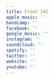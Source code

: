 ```yaml
---
title: Front 242
apple_music: ''
bandcamp: ''
facebook: ''
google_music: ''
instagram: ''
soundcloud: ''
spotify: ''
twitter: ''
website: ''
youtube: ''
---
```

